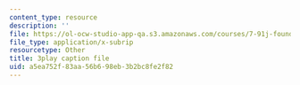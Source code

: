 ```yaml
---
content_type: resource
description: ''
file: https://ol-ocw-studio-app-qa.s3.amazonaws.com/courses/7-91j-foundations-of-computational-and-systems-biology-spring-2014/a5ea752f83aa56b698eb3b2bc8fe2f82_So6MK_FcP4E.vtt
file_type: application/x-subrip
resourcetype: Other
title: 3play caption file
uid: a5ea752f-83aa-56b6-98eb-3b2bc8fe2f82
---
```

